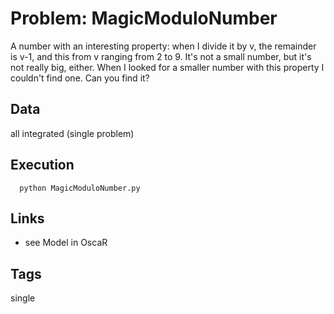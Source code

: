 # Problem: MagicModuloNumber

A number with an interesting property: when I divide it by v, the remainder is v-1, and this from v ranging from 2 to 9.
It's not a small number, but it's not really big, either.
When I looked for a smaller number with this property I couldn't find one.
Can you find it?

## Data
  all integrated (single problem)

## Execution
```
  python MagicModuloNumber.py
```

## Links
  - see Model in OscaR

## Tags
  single
